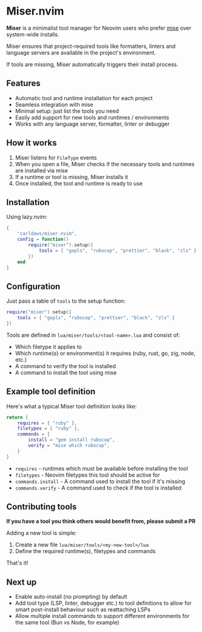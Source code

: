 # Miser.nvim

**Miser** is a minimalist tool manager for Neovim users who prefer [mise](https://github.com/jdx/mise) over system-wide installs.

Miser ensures that project-required tools like formatters, linters and language servers are available in the project's environment.

If tools are missing, Miser automatically triggers their install process.

## Features

- Automatic tool and runtime installation for each project
- Seamless integration with mise
- Minimal setup: just list the tools you need
- Easily add support for new tools and runtimes / environments
- Works with any language server, formatter, linter or debugger

## How it works

1. Miser listens for `FileType` events
2. When you open a file, Miser checks if the necessary tools and runtimes are installed via mise
3. If a runtime or tool is missing, Miser installs it
4. Once installed, the tool and runtime is ready to use

## Installation

Using lazy.nvim:

```lua
{
    "carldaws/miser.nvim",
    config = function()
        require("miser").setup({
            tools = { "gopls", "rubocop", "prettier", "black", "zls" }
        })
    end
}
```

## Configuration

Just pass a table of `tools` to the setup function:

```lua
require("miser").setup({
    tools = { "gopls", "rubocop", "prettier", "black", "zls" }
})
```

Tools are defined in `lua/miser/tools/<tool-name>.lua` and consist of:

- Which filetype it applies to
- Which runtime(s) or environment(s) it requires (ruby, rust, go, zig, node, etc.)
- A command to verify the tool is installed
- A command to install the tool using mise

## Example tool definition

Here's what a typical Miser tool definition looks like:

```lua
return {
    requires = { "ruby" },
    filetypes = { "ruby" },
    commands = {
        install = "gem install rubocop",
        verify = "mise which rubocop",
    }
}
```

- `requires` - runtimes which must be available before installing the tool
- `filetypes` - Neovim filetypes this tool should be active for
- `commands.install` - A command used to install the tool if it's missing
- `commands.verify` - A command used to check if the tool is installed

## Contributing tools

**If you have a tool you think others would benefit from, please submit a PR**

Adding a new tool is simple:

1. Create a new file `lua/miser/tools/<my-new-tool>/lua`
2. Define the required runtime(s), filetypes and commands

That's it!

## Next up

- Enable auto-install (no prompting) by default
- Add tool type (LSP, linter, debugger etc.) to tool definitions to allow for smart post-install behaviour such as reattaching LSPs
- Allow multiple install commands to support different environments for the same tool (Bun vs Node, for example)
